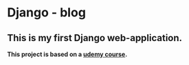 # Django - blog
## **This is my first Django web-application.**
**This project is based on a [udemy course](https://www.udemy.com/course/python-django-the-practical-guide/).**

